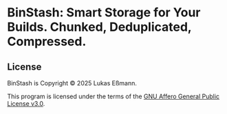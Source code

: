 # BinStash: Smart Storage for Your Builds. Chunked, Deduplicated, Compressed.


## License

BinStash is Copyright © 2025 Lukas Eßmann.

This program is licensed under the terms of the [GNU Affero General Public License v3.0](https://www.gnu.org/licenses/agpl-3.0.html).
